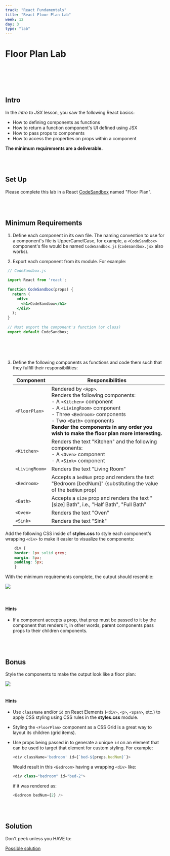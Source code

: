 ```yaml
---
track: "React Fundamentals"
title: "React Floor Plan Lab"
week: 12
day: 3
type: "lab"
---
```



# Floor Plan Lab

<br>
<br>
<br>
<br>



## Intro

In the _Intro to JSX_ lesson, you saw the following React basics:

- How to defining components as functions
- How to return a function component's UI defined using JSX
- How to pass props to components
- How to access the properties on props within a component

**The minimum requirements are a deliverable.**

<br>
<br>



## Set Up

Please complete this lab in a React [CodeSandbox](https://codesandbox.io) named "Floor Plan".


<br>
<br>


## Minimum Requirements

1. Define each component in its own file. The naming convention to use for a component's file is UpperCamelCase, for example, a `<CodeSandbox>` component's file would be named `CodeSandbox.js` (`CodeSandbox.jsx` also works).

2. Export each component from its module. For example:

```jsx
 // CodeSandbox.js
 
 import React from 'react';
 
 function CodeSandbox(props) {
   return (
     <div>
       <h1>CodeSandbox</h1>
     </div>
   );
 }
 
 // Must export the component's function (or class)
 export default CodeSandbox;
```

<br>
<br>
<br>



3. Define the following components as functions and code them such that they fulfill their responsibilities:

	| Component | Responsibilities |
	|---|---|
	| `<FloorPlan>` | Rendered by `<App>`.<br>Renders the following components:<br>- A `<Kitchen>` component<br>- A `<LivingRoom>` component<br>- Three `<Bedroom>` components<br>- Two `<Bath>` components<br>**Render the components in any order you wish to make the floor plan more interesting.** |
	| `<Kitchen>` | Renders the text "Kitchen" and the following components:<br>- A `<Oven>` component<br>- A `<Sink>` component |
	| `<LivingRoom>` | Renders the text "Living Room" |
	| `<Bedroom>` | Accepts a `bedNum` prop and renders the text "Bedroom [bedNum]" (substituting the value of the `bedNum` prop) |
	| `<Bath>` | Accepts a `size` prop and renders the text "[size] Bath", i.e., "Half Bath", "Full Bath" |
	| `<Oven>` | Renders the text "Oven" |
	| `<Sink>` | Renders the text "Sink" |

Add the following CSS inside of **styles.css** to style each component's wrapping `<div>` to make it easier to visualize the components:

```css
	div {
	border: 1px solid grey;
	margin: 5px;
	padding: 5px;
	}
```

With the minimum requirements complete, the output should resemble:

<img src="https://i.imgur.com/K8eVbuC.png">


<br>
<br>
<br>


#### Hints

- If a component accepts a prop, that prop must be passed to it by the component that renders it, in other words, parent components pass props to their children components.

<br>
<br>


## Bonus

Style the components to make the output look like a floor plan:

<img src="https://i.imgur.com/AHq1tCF.png">

<br>
<br>

#### Hints

- Use `className` and/or `id` on React Elements (`<div>`, `<p>`, `<span>`, etc.) to apply CSS styling using CSS rules in the **styles.css** module.

- Styling the `<FloorPlan>` component as a CSS Grid is a great way to layout its children (grid items).

- Use props being passed in to generate a unique `id` on an element that can be used to target that element for custom styling. For example:

	```javascript
	<div className='bedroom' id={`bed-${props.bedNum}`}>
	```
	Would result in this `<Bedroom>` having a wrapping `<div>` like:
	
	```javascript
	<div class="bedroom" id="bed-2">
	```
	if it was rendered as:
	
	```javascript
	<Bedroom bedNum={2} />
	```

<br>
<br>

## Solution

Don't peek unless you HAVE to:

[Possible solution](https://codesandbox.io/s/mj279mk4vx?fontsize=14)

